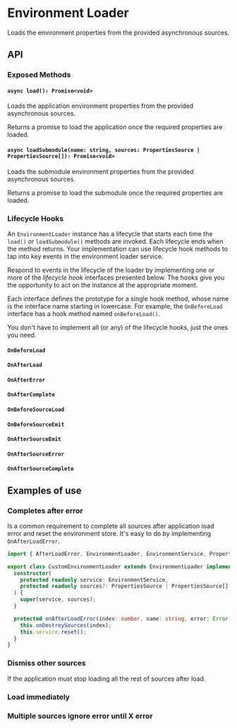 # Environment Loader

Loads the environment properties from the provided asynchronous sources.

## API

### Exposed Methods

#### `async load(): Promise<void>`

Loads the application environment properties from the provided asynchronous sources.

Returns a promise to load the application once the required properties are loaded.

#### `async loadSubmodule(name: string, sources: PropertiesSource | PropertiesSource[]): Promise<void>`

Loads the submodule environment properties from the provided asynchronous sources.

Returns a promise to load the submodule once the required properties are loaded.

### Lifecycle Hooks

An `EnvironmentLoader` instance has a lifecycle that starts each time the `load()` or `loadSubmodule()` methods are invoked. Each lifecycle ends when the method returns. Your implementation can use lifecycle hook methods to tap into key events in the environment loader service.

Respond to events in the lifecycle of the loader by implementing one or more of the _lifecycle hook_ interfaces presented below. The hooks give you the opportunity to act on the instance at the appropriate moment.

Each interface defines the prototype for a single hook method, whose name is the interface name starting in lowercase. For example, the `OnBeforeLoad` interface has a hook method named `onBeforeLoad()`.

You don't have to implement all (or any) of the lifecycle hooks, just the ones you need.

#### `OnBeforeLoad`

#### `OnAfterLoad`

#### `OnAfterError`

#### `OnAfterComplete`

#### `OnBeforeSourceLoad`

#### `OnBeforeSourceEmit`

#### `OnAfterSourceEmit`

#### `OnAfterSourceError`

#### `OnAfterSourceComplete`

## Examples of use

### Completes after error

Is a common requirement to complete all sources after application load error and reset the environment store.
It's easy to do by implementing `OnAfterLoadError`.

```ts
import { AfterLoadError, EnvironmentLoader, EnvironmentService, PropertiesSource } from '@kaikokeke/environment';

export class CustomEnvironmentLoader extends EnvironmentLoader implements OnAfterLoadError {
  constructor(
    protected readonly service: EnvironmentService,
    protected readonly sources?: PropertiesSource | PropertiesSource[],
  ) {
    super(service, sources);
  }

  protected onAfterLoadError(index: number, name: string, error: Error): void {
    this.onDestroySources(index);
    this.service.reset();
  }
}
```

### Dismiss other sources

If the application must stop loading all the rest of sources after load.

### Load immediately

### Multiple sources ignore error until X error
